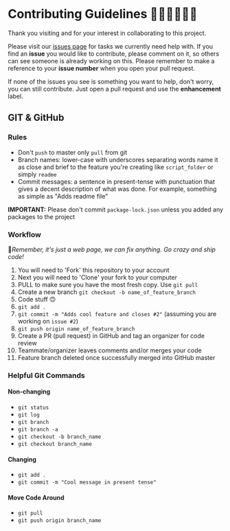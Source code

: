 # Contributing Guidelines 👩🏻‍💻👨🏻‍💻

Thank you visiting and for your interest in collaborating to this project.

Please visit our [issues page](https://github.com/swfl-coders/website/issues) for tasks we currently need help with. If you find an **issue** you would like to contribute, please comment on it, so others can see someone is already working on this. Please remember to make a reference to your **issue number** when you open your pull request.

If none of the issues you see is something you want to help, don't worry, you can still contribute. Just open a pull request and use the **enhancement** label.

## GIT & GitHub

### Rules

- Don't `push` to master only `pull` from git
- Branch names: lower-case with underscores separating words name it as close and brief to the feature you're creating like `script_folder` or simply `readme`
- Commit messages: a sentence in present-tense with punctuation that gives a decent description of what was done. For example, something as simple as "Adds readme file"

**IMPORTANT:** Please don't commit `package-lock.json` unless you added any packages to the project

### Workflow

🚀*Remember, it's just a web page, we can fix anything. Go crazy and ship code!*

1. You will need to 'Fork' this repository to your account
2. Next you will need to 'Clone' your fork to your computer
2. PULL to make sure you have the most fresh copy. Use `git pull`
3. Create a new branch `git checkout -b name_of_feature_branch`
4. Code stuff 🙃
5. `git add .`
6. `git commit -m "Adds cool feature and closes #2"` (assuming you are working on `issue #2`)
7. `git push origin name_of_feature_branch`
8. Create a PR (pull request) in GitHub and tag an organizer for code review
9. Teammate/organizer leaves comments and/or merges your code
10. Feature branch deleted once successfully merged into GitHub master

### Helpful Git Commands

#### Non-changing

- `git status`
- `git log`
- `git branch`
- `git branch -a`
- `git checkout -b branch_name`
- `git checkout branch_name`

#### Changing

- `git add .`
- `git commit -m "Cool message in present tense"`

#### Move Code Around

- `git pull`
- `git push origin branch_name`
